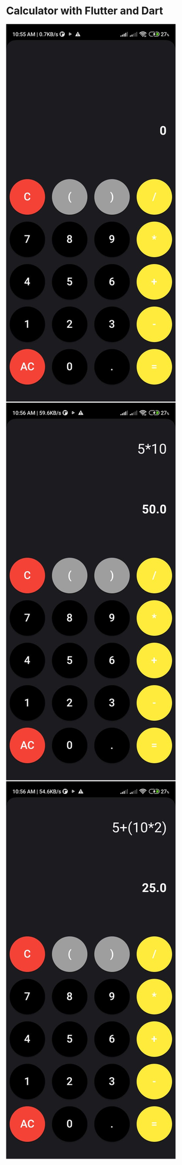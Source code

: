 # Calculator with Flutter and Dart

![Alt text](https://github.com/mrkzqsmv/Calculator-with-Flutter-and-Dart/blob/main/images/WhatsApp%20Image%202023-09-19%20at%2010.58.26%20AM.jpeg)
![Alt text](https://github.com/mrkzqsmv/Calculator-with-Flutter-and-Dart/blob/main/images/WhatsApp%20Image%202023-09-19%20at%2010.58.26%20AM%20(1).jpeg)
![Alt text](https://github.com/mrkzqsmv/Calculator-with-Flutter-and-Dart/blob/main/images/WhatsApp%20Image%202023-09-19%20at%2010.58.25%20AM.jpeg)


